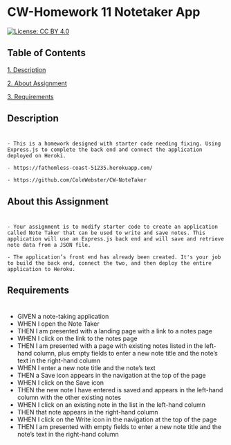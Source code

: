 # CW-Homework 11 Notetaker App 

[![License: CC BY 4.0](https://img.shields.io/badge/License-CC_BY_4.0-lightgrey.svg)](https://creativecommons.org/licenses/by/4.0/)

## Table of Contents 
            
<a href="#description"> 1. Description</a>  

<a href="#install"> 2. About Assignment </a>

<a href="#usage">3. Requirements </a></li>



## Description <h1 id='description'> </h1>
          
    - This is a homework designed with starter code needing fixing. Using Express.js to complete the back end and connect the application deployed on Heroki.

    - https://fathomless-coast-51235.herokuapp.com/

    - https://github.com/ColeWebster/CW-NoteTaker
    
## About this Assignment <h1 id='install'></h1>
          
    - Your assignment is to modify starter code to create an application called Note Taker that can be used to write and save notes. This application will use an Express.js back end and will save and retrieve note data from a JSON file.

    - The application’s front end has already been created. It's your job to build the back end, connect the two, and then deploy the entire application to Heroku.

    
## Requirements <h1 id='usage'> </h1>
          

- GIVEN a note-taking application
- WHEN I open the Note Taker
- THEN I am presented with a landing page with a link to a notes page
- WHEN I click on the link to the notes page
- THEN I am presented with a page with existing notes listed in the left-hand column, plus empty fields to enter a new note title and the note’s text in the right-hand column
- WHEN I enter a new note title and the note’s text
- THEN a Save icon appears in the navigation at the top of the page
- WHEN I click on the Save icon
- THEN the new note I have entered is saved and appears in the left-hand column with the other existing notes
- WHEN I click on an existing note in the list in the left-hand column
- THEN that note appears in the right-hand column
- WHEN I click on the Write icon in the navigation at the top of the page
-  THEN I am presented with empty fields to enter a new note title and the note’s text in the right-hand column



    
